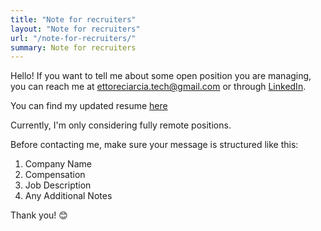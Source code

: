 ```yaml
---
title: "Note for recruiters"
layout: "Note for recruiters"
url: "/note-for-recruiters/"
summary: Note for recruiters
---
```


Hello! If you want to tell me about some open position you are managing, you can reach me at ettoreciarcia.tech@gmail.com or through [LinkedIn](https://www.linkedin.com/feed/).

You can find my updated resume [here](/cv/EttoreCiarcia.pdf)

Currently, I'm only considering fully remote positions.

Before contacting me, make sure your message is structured like this:

1. Company Name
2. Compensation
3. Job Description
4. Any Additional Notes

Thank you! :blush: